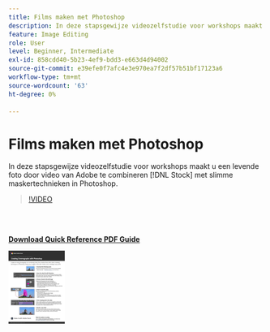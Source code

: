 ```yaml
---
title: Films maken met Photoshop
description: In deze stapsgewijze videozelfstudie voor workshops maakt u een levende foto door video van Adobe te combineren [!DNL Stock] met slimme maskertechnieken in Photoshop
feature: Image Editing
role: User
level: Beginner, Intermediate
exl-id: 858cdd40-5b23-4ef9-bdd3-e663d4d94002
source-git-commit: e39efe0f7afc4e3e970ea7f2df57b51bf17123a6
workflow-type: tm+mt
source-wordcount: '63'
ht-degree: 0%

---
```


# Films maken met Photoshop

In deze stapsgewijze videozelfstudie voor workshops maakt u een levende foto door video van Adobe te combineren [!DNL Stock] met slimme maskertechnieken in Photoshop.

>[!VIDEO](https://video.tv.adobe.com/v/331002?hidetitle=true)

<br> 

[**Download Quick Reference PDF Guide**](../quick-reference/CreatingCinemagraphswithPhotoshop.pdf)

[![Afbeelding van eerste pagina van snelle naslaggids](assets/CreatingCinemagraphswithPhotoshopPage1.png)](../quick-reference/CreatingCinemagraphswithPhotoshop.pdf)
